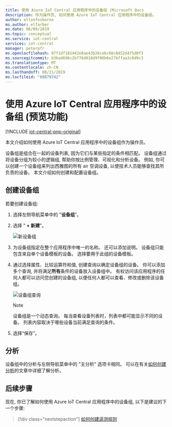 ```yaml
---
title: 使用 Azure IoT Central 应用程序中的设备组 |Microsoft Docs
description: 作为操作员, 如何使用 Azure IoT Central 应用程序中的设备组。
author: ellenfosborne
ms.author: elfarber
ms.date: 06/09/2019
ms.topic: conceptual
ms.service: iot-central
services: iot-central
manager: peterpfr
ms.openlocfilehash: 07f1df101442e8ae43b26cebc60c8452d475d0f3
ms.sourcegitcommit: b3bad696c2b776d018d9f06b6e27bffaa3c0d9c3
ms.translationtype: MT
ms.contentlocale: zh-CN
ms.lasthandoff: 08/21/2019
ms.locfileid: "69879742"
---
```

# <a name="use-device-groups-in-your-azure-iot-central-application-preview-features"></a>使用 Azure IoT Central 应用程序中的设备组 (预览功能)

[!INCLUDE [iot-central-pnp-original](../../includes/iot-central-pnp-original-note.md)]

本文介绍如何使用 Azure IoT Central 应用程序中的设备组作为操作员。

设备组是组合在一起的设备列表, 因为它们与某些指定的条件相匹配。 设备组通过将设备分组为较小的逻辑组, 帮助你按比例管理、可视化和分析设备。 例如, 你可以创建一个设备组来列出西雅图的所有 air 空调设备, 以使技术人员能够查找其所负责的设备。 本文介绍如何创建和配置设备组。

## <a name="create-a-device-group"></a>创建设备组

若要创建设备组:

1. 选择左侧导航菜单中的 "**设备组**"。

1. 选择 " **+ 新建**"。

    ![新设备组](media/howto-use-device-groups-pnp/image1.png)

1. 为设备组指定在整个应用程序中唯一的名称。 还可以添加说明。 设备组只能包含来自单个设备模板的设备。 选择要用于此组的设备模板。

1. 通过选择属性、比较运算符和值, 创建查询以确定设备组的设备。 你可以添加多个查询, 并将满足**所有**条件的设备放入设备组中。 有权访问该应用程序的任何人都可以访问您创建的设备组, 以便任何人都可以查看、修改或删除该设备组。

    ![设备组查询](media/howto-use-device-groups-pnp/image2.png)

    > [!NOTE]
    > 设备组是一个动态查询。 每当查看设备列表时，列表中都可能显示不同的设备。 列表内容取决于哪些设备当前满足查询的条件。

1. 选择“保存”。

## <a name="analytics"></a>分析

设备组中的分析与左侧导航菜单中的 "主分析" 选项卡相同。 可以在有关[如何创建分析](howto-use-device-groups-pnp.md?toc=/azure/iot-central-pnp/toc.json&bc=/azure/iot-central-pnp/breadcrumb/toc.json)的文章中详细了解分析。

## <a name="next-steps"></a>后续步骤

现在, 你已了解如何使用 Azure IoT Central 应用程序中的设备组, 以下是建议的下一个步骤:

> [!div class="nextstepaction"]
> [如何创建遥测规则](howto-create-telemetry-rules-pnp.md?toc=/azure/iot-central-pnp/toc.json&bc=/azure/iot-central-pnp/breadcrumb/toc.json)
